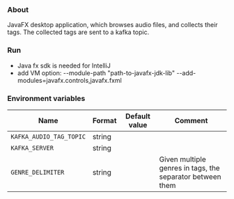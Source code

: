 ### About

JavaFX desktop application, which browses audio files, and collects their tags. The collected tags are sent to a kafka topic.

### Run
- Java fx sdk is needed for IntelliJ
- add VM option:
--module-path "path-to-javafx-jdk-lib" --add-modules=javafx.controls,javafx.fxml

### Environment variables

| Name                                      | Format   | Default value                                      | Comment                                                    |
|-------------------------------------------|----------|----------------------------------------------------|------------------------------------------------------------|
| `KAFKA_AUDIO_TAG_TOPIC`                   | string   |                                                    |  |
| `KAFKA_SERVER`                            | string   |                                                    |  |
| `GENRE_DELIMITER`                         | string   |                                                    | Given multiple genres in tags, the separator between them  |
